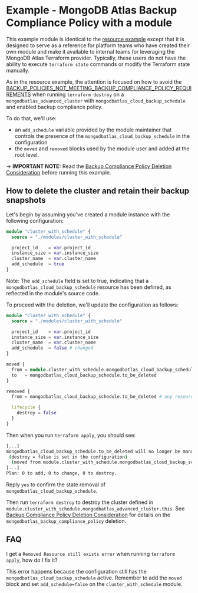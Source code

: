 # Example - MongoDB Atlas Backup Compliance Policy with a module
This example module is identical to the [resource example](../resource/README.md) except that it is designed to serve as a reference for platform teams who have created their own module and make it available to internal teams for leveraging the MongoDB Atlas Terraform provider. Typically, these users do not have the ability to execute `terraform state` commands or modify the Terraform state manually.

As in the resource example, the attention is focused on how to avoid the [BACKUP_POLICIES_NOT_MEETING_BACKUP_COMPLIANCE_POLICY_REQUIREMENTS](../resource/README.md#4-cleanup-extra-steps-when-a-backup-compliance-policy-is-enabled) when running `terraform destroy` on a `mongodbatlas_advanced_cluster` with `mongodbatlas_cloud_backup_schedule` and enabled backup compliance policy.

To do that, we'll use:
- an `add_schedule` variable provided by the module maintainer that controls the presence of the `mongodbatlas_cloud_backup_schedule` in the configuration
- the `moved` and `removed` blocks used by the module user and added at the root level.

-> **IMPORTANT NOTE:** Read the [Backup Compliance Policy Deletion Consideration](../resource/README.md#backup-compliance-policy-deletion-consideration) before running this example.

## How to delete the cluster and retain their backup snapshots

Let's begin by assuming you've created a module instance with the following configuration:

```terraform
module "cluster_with_schedule" {
  source = "./modules/cluster_with_schedule"

  project_id    = var.project_id
  instance_size = var.instance_size
  cluster_name  = var.cluster_name
  add_schedule  = true
}
```
Note: The `add_schedule` field is set to true, indicating that a `mongodbatlas_cloud_backup_schedule` resource has been defined, as reflected in the module's source code.

To proceed with the deletion, we'll update the configuration as follows:

```terraform
module "cluster_with_schedule" {
  source = "./modules/cluster_with_schedule"

  project_id    = var.project_id
  instance_size = var.instance_size
  cluster_name  = var.cluster_name
  add_schedule  = false # changed
}

moved {
  from = module.cluster_with_schedule.mongodbatlas_cloud_backup_schedule.this[0] # must be deleted with the `add_schedule` variable set to false
  to   = mongodbatlas_cloud_backup_schedule.to_be_deleted                              # any resource name that doesn't exist works!
}

removed {
  from = mongodbatlas_cloud_backup_schedule.to_be_deleted # any resource name that doesn't exist works!

  lifecycle {
    destroy = false
  }
}
```

Then when you run `terraform apply`, you should see:

```bash
[...]
mongodbatlas_cloud_backup_schedule.to_be_deleted will no longer be managed by Terraform, but will not be destroyed
 (destroy = false is set in the configuration)
  (moved from module.cluster_with_schedule.mongodbatlas_cloud_backup_schedule.this[0])
[...]
Plan: 0 to add, 0 to change, 0 to destroy.
```

Reply `yes` to confirm the state removal of `mongodbatlas_cloud_backup_schedule`.

Then run `terraform destroy` to destroy the cluster defined in `module.cluster_with_schedule.mongodbatlas_advanced_cluster.this`.
See [Backup Compliance Policy Deletion Consideration](../resource/README.md#backup-compliance-policy-deletion-consideration) for details on the `mongodbatlas_backup_compliance_policy` deletion.

## FAQ
I get a `Removed Resource still exists error` when running `terraform apply`, how do I fix it?

This error happens because the configuration still has the `mongodbatlas_cloud_backup_schedule` active.
Remember to add the `moved` block and set `add_schedule=false` on the `cluster_with_schedule` module.
